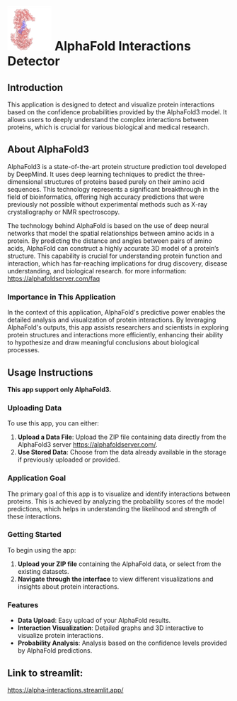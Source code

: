 # <img src="./assets/Picture3.png" alt="Company Logo" width="100" height="100"> AlphaFold Interactions Detector 


## Introduction
This application is designed to detect and visualize protein interactions based on the confidence probabilities provided by the AlphaFold3 model. It allows users to deeply understand the complex interactions between proteins, which is crucial for various biological and medical research.

## About AlphaFold3

AlphaFold3 is a state-of-the-art protein structure prediction tool developed by DeepMind. It uses deep learning techniques to predict the three-dimensional structures of proteins based purely on their amino acid sequences. This technology represents a significant breakthrough in the field of bioinformatics, offering high accuracy predictions that were previously not possible without experimental methods such as X-ray crystallography or NMR spectroscopy.

The technology behind AlphaFold is based on the use of deep neural networks that model the spatial relationships between amino acids in a protein. By predicting the distance and angles between pairs of amino acids, AlphaFold can construct a highly accurate 3D model of a protein’s structure. This capability is crucial for understanding protein function and interaction, which has far-reaching implications for drug discovery, disease understanding, and biological research.
for more information: https://alphafoldserver.com/faq

### Importance in This Application
In the context of this application, AlphaFold's predictive power enables the detailed analysis and visualization of protein interactions. By leveraging AlphaFold's outputs, this app assists researchers and scientists in exploring protein structures and interactions more efficiently, enhancing their ability to hypothesize and draw meaningful conclusions about biological processes.

## Usage Instructions
**This app support only AlphaFold3.**

### Uploading Data
To use this app, you can either:
1. **Upload a Data File**: Upload the ZIP file containing data directly from the AlphaFold3 server https://alphafoldserver.com/.
2. **Use Stored Data**: Choose from the data already available in the storage if previously uploaded or provided.

### Application Goal
The primary goal of this app is to visualize and identify interactions between proteins. This is achieved by analyzing the probability scores of the model predictions, which helps in understanding the likelihood and strength of these interactions.

### Getting Started
To begin using the app:
1. **Upload your ZIP file** containing the AlphaFold data, or select from the existing datasets.
2. **Navigate through the interface** to view different visualizations and insights about protein interactions.

### Features
- **Data Upload**: Easy upload of your AlphaFold results.
- **Interaction Visualization**: Detailed graphs  and 3D interactive to visualize protein interactions.
- **Probability Analysis**: Analysis based on the confidence levels provided by AlphaFold predictions.


## Link to streamlit:
https://alpha-interactions.streamlit.app/

